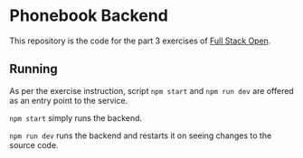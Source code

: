 # Phonebook Backend

This repository is the code for the part 3 exercises of [Full Stack Open](https://fullstackopen.com/en/part3).

## Running

As per the exercise instruction, script `npm start` and `npm run dev`
are offered as an entry point to the service.

`npm start` simply runs the backend.

`npm run dev` runs the backend and restarts it on seeing changes to
the source code.
